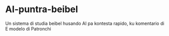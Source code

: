 # AI-puntra-beibel
Un sistema di studia beibel husando AI pa kontesta rapido, ku komentario di E modelo di Patronchi

